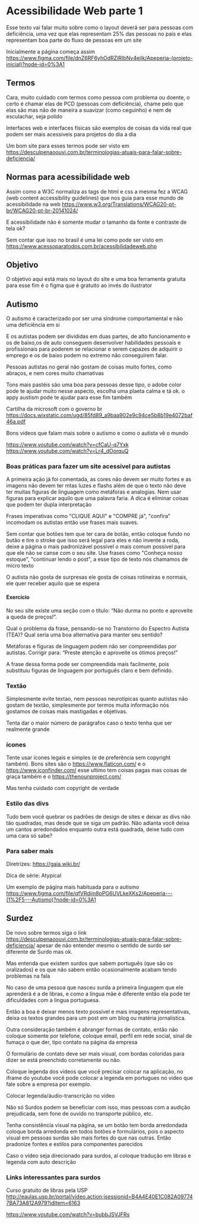 # Acessibilidade Web parte 1

Esse texto vai falar muito sobre como o layout deverá ser para pessoas com deficiência, uma vez que elas representam 25% das pessoas no país e elas representam boa parte do fluxo de pessoas em um site

Inicialmente a página começa assim <https://www.figma.com/file/dnZ6RF6yhOdRZlRIbNv4ejlk/Apeperia-(projeto-inicial)?node-id=0%3A1>

## Termos

Cara, muito cuidado com termos como pessoa com problema ou doente, o certo é chamar elas de PCD (pessoas com deficiência), chame pelo que elas são mas não de maneira a suavizar (como ceguinho) e nem de esculachar, seja polido

Interfaces web e interfaces físicas são exemplos de coisas da vida real que podem ser mais acessíveis para projetos do dia a dia

Um bom site para esses termos pode ser visto em <https://desculpenaoouvi.com.br/terminologias-atuais-para-falar-sobre-deficiencia/>

## Normas para acessibilidade web

Assim como a W3C normaliza as tags de html e css a mesma fez a WCAG (web content accessibility guidelines) que nos guia para esse mundo de acessibilidade na web <https://www.w3.org/Translations/WCAG20-pt-br/WCAG20-pt-br-20141024/>

E acessibilidade não é somente mudar o tamanho da fonte e contraste de tela ok?

Sem contar que isso no brasil é uma lei como pode ser visto em <https://www.acessoparatodos.com.br/acessibilidadeweb.php>

## Objetivo

O objetivo aqui está mais no layout do site e uma boa ferramenta gratuita para esse fim é o figma que é gratuito ao invés do ilustrator

## Autismo

O autismo é caracterizado por ser uma síndrome comportamental e não uma deficiência em si

E os autistas podem ser divididas em duas partes, de alto funcionamento e os de baixo,os de auto conseguem desenvolver habilidades pessoais e profissionais para poderem se relacionar e serem capazes de adquirir o emprego e os de baixo podem no extremo não conseguirem falar.

Pessoas autistas no geral não gostam de coisas muito fortes, como abraços, e nem cores muito chamativas

Tons mais pastéis são uma boa para pessoas desse tipo, o adobe color pode te ajudar muito nesse aspecto, escolha uma plaeta calma e tá ok. o appy austism pode te ajudar para esse fim também

Cartilha da microsoft com o governo br <https://docs.wixstatic.com/ugd/85fd89_a9baa902e9c94ce5b8b19e4072baf46a.pdf>

Bons vídeos que falam mais sobre o autismo e como o autista vê o mundo

<https://www.youtube.com/watch?v=cfCaU-q7Yxk>
<https://www.youtube.com/watch?v=Lr4_dOorquQ>

### Boas práticas para fazer um site acessível para autistas

A primeira ação já foi comentada, as cores não devem ser muito fortes e as imagens não devem ter mtas luzes e flashs além de que o texto não deve ter muitas figuras de linguagem como metáforas e analogias. Nem usar figuras para explicar aquilo que uma palavra faria. A dica é eliminar coisas que podem ter dupla interpretação

Frases imperativas como "CLIQUE AQUI" e "COMPRE já", "confira" incomodam os autistas então use frases mais suaves.

Sem contar que botões tem que ter cara de botão, então coloque fundo no butão e tire o stroke que isso será legal para eles e não invente a roda, deixe a página o mais padronizável possível o mais comum possível para que ele não se canse com o seu site. Use frases como "Conheça nosso estoque", "continuar lendo o post", a esse tipo de texto nós chamamos de micro texto

O autista não gosta de surpresas ele gosta de coisas rotineiras e normais, ele quer receber aquilo que se espera

#### Exercício

No seu site existe uma seção com o título: “Não durma no ponto e aproveite a queda de preços!”.

Qual o problema da frase, pensando-se no Transtorno do Espectro Autista (TEA)? Qual seria uma boa alternativa para manter seu sentido?

Metáforas e figuras de linguagem podem não ser compreendidas por autistas. Corrigir para: “Preste atenção e aproveite os ótimos preços!”

A frase dessa forma pode ser compreendida mais facilmente, pois substituiu figuras de linguagem por português claro e bem definido.

### Textão

Simplesmente evite textao, nem pessoas neurotipicas quanto autistas não gostam de textão, simplesmente por termos muita informação nós gostamos de coisas mais mastigadas e objetivas.

Tenta dar o maior número de parágrafos caso o texto tenha que ser realmente grande

### ícones

Tente usar ícones legais e simples (e de preferência sem copyright também). Bons sites são o <https://www.flaticon.com/> e o <https://www.iconfinder.com/> esse ultimo tem coisas pagas mas coisas de graça também e o <https://thenounproject.com/>

Mas tenha cuidado com copyright de verdade

### Estilo das divs

Tudo bem você quebrar os padrões de design de sites e deixar as divs não tão quadradas, mas desde que se siga um padrão. Não adianta você deixa um cantos arredondados enquanto outra está quadrada, deixe tudo com uma cara só sabe?

### Para saber mais

Diretrizes: <https://gaia.wiki.br/>

Dica de série: Atypical

Um exemplo de página mais habituada para o autismo <https://www.figma.com/file/qfVRdijn8pPG6UVLkeXKs2/Apeperia---(1%2F5---Autismo)?node-id=0%3A1>

## Surdez

De novo sobre termos siga o link <https://desculpenaoouvi.com.br/terminologias-atuais-para-falar-sobre-deficiencia/> apesar de não entender mesmo o sentido de surdo ser diferente de Surdo mas ok.

Mas entenda que existem surdos que sabem português (que são os oralizados) e os que não sabem então ocasionalmente acabam tendo problemas na fala

No caso de uma pessoa que nasceu surda a primeira linguagem que ele aprenderá é a de libras, e como a lingua mãe é diferente então ela pode ter dificuldades com a lingua portuguesa.

Então a boa é deixar menos texto possível e mais imagens representativas, deixa os textos grandes para um post em um blog ou matéria jornalistica.

Outra consideração também é abranger formas de contato, então não coloque somente por telefone, coloque email, perfil em rede social, sinal de fumaça o que der, tipo contato na página da empresa

O formulário de contato deve ser mais visual, com bordas coloridas para dizer se está preenchido corretamente ou não.

Coloque legenda dos videos que você precisar colocar na aplicação, no iframe do youtube você pode colocar a legenda em portugues no video que fale sobre a empresa por exemplo.

Colocar legenda/áudio-transcrição no vídeo

Não só Surdos podem se beneficiar com isso, mas pessoas com a audição prejudicada, sem fone de ouvido no transporte público, etc.

Tenha consistência visual na página, se um botão tem borda arredondada coloque borda arredonda em todos botões e formulários, pois o aspecto visual em pessoas surdas são mais fortes do que nas outras. Então pradonize fontes e estilos para componentes parecidos

Caso o vídeo seja direcionado para surdos, aí coloque tradução em libras e legenda com auto descrição

### Links interessantes para surdos

Curso gratuito de libras pela USP <http://eaulas.usp.br/portal/video.action;jsessionid=B4A4E40E1C082A097747BA73A812A979?idItem=6163>

<https://www.youtube.com/watch?v=bubbJSVJFRs>
